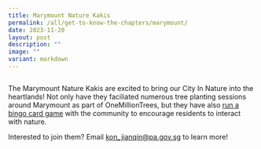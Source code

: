```yaml
---
title: Marymount Nature Kakis
permalink: /all/get-to-know-the-chapters/marymount/
date: 2023-11-20
layout: post
description: ""
image: ""
variant: markdown
---
```

<img src="">
<p>The Marymount Nature Kakis are excited to bring our City In Nature into the heartlands! Not only have they faciliated numerous tree planting sessions around Marymount as part of OneMillionTrees, but they have also <a href="">run a bingo card game</a> with the community to encourage residents to interact with nature.</p>
<p>Interested to join them? Email <a href="mailto:&quot;koh_jianqin@pa.gov.sg&quot;">kon_jianqin@pa.gov.sg</a> to learn more!</p>
